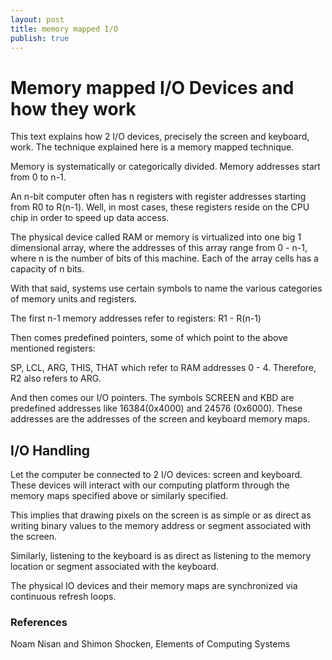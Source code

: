 ```yaml
---
layout: post
title: memory mapped I/O
publish: true
---
```


# Memory mapped I/O Devices and how they work

This text explains how 2 I/O devices, precisely the screen and keyboard,
work. The technique explained here is a memory mapped technique.

Memory is systematically or categorically divided. Memory addresses start from
0 to n-1.

An n-bit computer often has n registers with register addresses starting from
R0 to R(n-1). Well, in most cases, these registers reside on the CPU chip in
order to speed up data access.

The physical device called RAM or memory is virtualized into one big 1
dimensional array, where the addresses of this array range from 0 - n-1, where
n is the number of bits of this machine. Each of the array cells has a capacity
of n bits.

With that said, systems use certain symbols to name the various categories of
memory units and registers.

The first n-1 memory addresses refer to registers: R1 - R(n-1)

Then comes predefined pointers, some of which point to the above mentioned
registers:

SP, LCL, ARG, THIS, THAT which refer to RAM addresses 0 - 4. Therefore, R2 also
refers to ARG.


And then comes our I/O pointers. The symbols SCREEN and KBD are predefined
addresses like 16384(0x4000) and 24576 (0x6000). These addresses are the
addresses of the screen and keyboard memory maps.

## I/O Handling
Let the computer be connected to 2 I/O devices: screen and keyboard. These
devices will interact with our computing platform through the memory maps
specified above or similarly specified.

This implies that drawing pixels on the screen is as simple or as direct as
writing binary values to the memory address or segment associated with the
screen.

Similarly, listening to the keyboard is as direct as listening to the memory
location or segment associated with the keyboard.

The physical IO devices and their memory maps are synchronized via continuous
refresh loops.


### References

Noam Nisan and Shimon Shocken, Elements of Computing Systems
